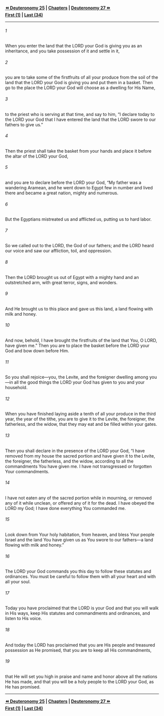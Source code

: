   
**[⏪ Deuteronomy 25](./Deuteronomy%2025.md) | [Chapters](./_index.md) | [Deuteronomy 27 ⏩](./Deuteronomy%2027.md)**  
**[First (1)](./Deuteronomy%201.md) | [Last (34)](./Deuteronomy%2034.md)**  
  
---  
  
###### 1  
When you enter the land that the LORD your God is giving you as an inheritance, and you take possession of it and settle in it,  
  
###### 2  
you are to take some of the firstfruits of all your produce from the soil of the land that the LORD your God is giving you and put them in a basket. Then go to the place the LORD your God will choose as a dwelling for His Name,  
  
###### 3  
to the priest who is serving at that time, and say to him, “I declare today to the LORD your God that I have entered the land that the LORD swore to our fathers to give us.”  
  
###### 4  
Then the priest shall take the basket from your hands and place it before the altar of the LORD your God,  
  
###### 5  
and you are to declare before the LORD your God, “My father was a wandering Aramean, and he went down to Egypt few in number and lived there and became a great nation, mighty and numerous.  
  
###### 6  
But the Egyptians mistreated us and afflicted us, putting us to hard labor.  
  
###### 7  
So we called out to the LORD, the God of our fathers; and the LORD heard our voice and saw our affliction, toil, and oppression.  
  
###### 8  
Then the LORD brought us out of Egypt with a mighty hand and an outstretched arm, with great terror, signs, and wonders.  
  
###### 9  
And He brought us to this place and gave us this land, a land flowing with milk and honey.  
  
###### 10  
And now, behold, I have brought the firstfruits of the land that You, O LORD, have given me.” Then you are to place the basket before the LORD your God and bow down before Him.  
  
###### 11  
So you shall rejoice—you, the Levite, and the foreigner dwelling among you—in all the good things the LORD your God has given to you and your household.  
  
###### 12  
When you have finished laying aside a tenth of all your produce in the third year, the year of the tithe, you are to give it to the Levite, the foreigner, the fatherless, and the widow, that they may eat and be filled within your gates.  
  
###### 13  
Then you shall declare in the presence of the LORD your God, “I have removed from my house the sacred portion and have given it to the Levite, the foreigner, the fatherless, and the widow, according to all the commandments You have given me. I have not transgressed or forgotten Your commandments.  
  
###### 14  
I have not eaten any of the sacred portion while in mourning, or removed any of it while unclean, or offered any of it for the dead. I have obeyed the LORD my God; I have done everything You commanded me.  
  
###### 15  
Look down from Your holy habitation, from heaven, and bless Your people Israel and the land You have given us as You swore to our fathers—a land flowing with milk and honey.”  
  
###### 16  
The LORD your God commands you this day to follow these statutes and ordinances. You must be careful to follow them with all your heart and with all your soul.  
  
###### 17  
Today you have proclaimed that the LORD is your God and that you will walk in His ways, keep His statutes and commandments and ordinances, and listen to His voice.  
  
###### 18  
And today the LORD has proclaimed that you are His people and treasured possession as He promised, that you are to keep all His commandments,  
  
###### 19  
that He will set you high in praise and name and honor above all the nations He has made, and that you will be a holy people to the LORD your God, as He has promised.  
  
  
---  
  
**[⏪ Deuteronomy 25](./Deuteronomy%2025.md) | [Chapters](./_index.md) | [Deuteronomy 27 ⏩](./Deuteronomy%2027.md)**  
**[First (1)](./Deuteronomy%201.md) | [Last (34)](./Deuteronomy%2034.md)**  
  
